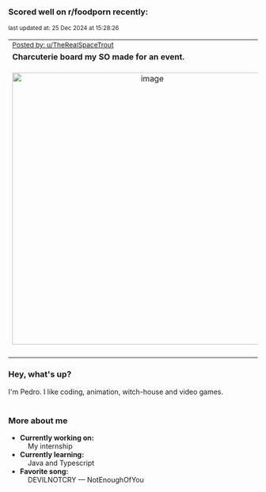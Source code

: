 ### Scored well on r/foodporn recently:

<p align="left"><sub>last updated at: 25 Dec 2024 at 15:28:26</sub></p>

|   |
| --- |
| <sub>[Posted by: u/TheRealSpaceTrout][source]</sub> |
| **Charcuterie board my SO made for an event.** | 
|<p align="center"> <img alt="image" src="https://i.redd.it/vdmj7d0yv27e1.jpeg" width="550" /> </p>|
|   |

### Hey, what's up?

I'm Pedro. I like coding, animation, witch-house and video games.<br><br>

### More about me
- **Currently working on:**  
&nbsp;&nbsp;&nbsp;&nbsp;My internship
- **Currently learning:**  
&nbsp;&nbsp;&nbsp;&nbsp;Java and Typescript
- **Favorite song:**  
&nbsp;&nbsp;&nbsp;&nbsp;DEVILNOTCRY — NotEnoughOfYou<br><br>

  



  
  
  
[linkedin]: https://linkedin.com/in/pedro-h-r-gomes-8a487b14a/
[gmail]: mailto:pilique11@gmail.com
[source]: https://reddit.com/r/FoodPorn/comments/1hf2ixg/charcuterie_board_my_so_made_for_an_event/
[redditAPI]: https://www.reddit.com/dev/api/
